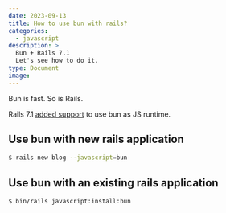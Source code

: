 ```yaml
---
date: 2023-09-13
title: How to use bun with rails?
categories:
  - javascript
description: >
  Bun + Rails 7.1
  Let's see how to do it.
type: Document
image:
---
```


Bun is fast. So is Rails.

Rails 7.1 [added support](https://github.com/rails/jsbundling-rails/pull/167) to use bun as JS runtime.

## Use bun with new rails application

```bash
$ rails new blog --javascript=bun
```

## Use bun with an existing rails application

```bash
$ bin/rails javascript:install:bun
```
